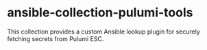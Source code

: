 # ansible-collection-pulumi-tools
This collection provides a custom Ansible lookup plugin for securely fetching secrets from Pulumi ESC.
